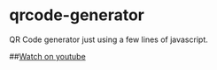 # qrcode-generator
QR Code generator just using a few lines of javascript.

##[Watch on youtube](https://youtu.be/kmQnGUYSYu8)

